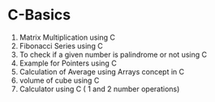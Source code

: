 # C-Basics
1) Matrix Multiplication using C
2) Fibonacci Series using C
3) To check if a given number is palindrome or not using C
4) Example for Pointers using C
5) Calculation of Average using Arrays concept in C
6) volume of cube using C
7) Calculator using C ( 1 and 2 number operations)
